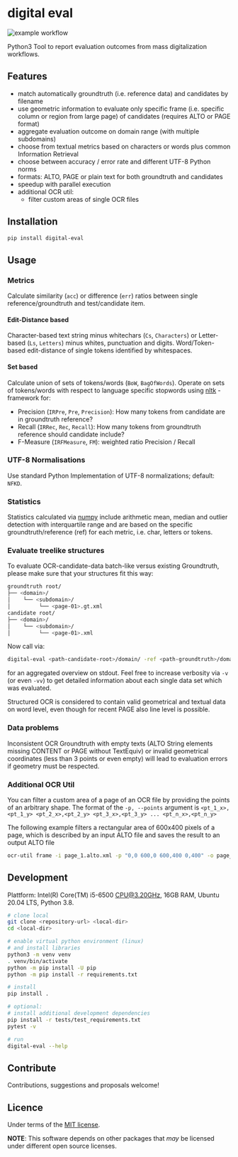 # digital eval

![example workflow](https://github.com/ulb-sachsen-anhalt/digital-eval/actions/workflows/python-app.yml/badge.svg)

Python3 Tool to report evaluation outcomes from mass digitalization workflows.

## Features

* match automatically groundtruth (i.e. reference data) and candidates by filename
* use geometric information to evaluate only specific frame (i.e. specific column or region from large page) of
  candidates (requires ALTO or PAGE format)
* aggregate evaluation outcome on domain range (with multiple subdomains)
* choose from textual metrics based on characters or words plus common Information Retrieval
* choose between accuracy / error rate and different UTF-8 Python norms
* formats: ALTO, PAGE or plain text for both groundtruth and candidates
* speedup with parallel execution
* additional OCR util:
    * filter custom areas of single OCR files

## Installation

```bash
pip install digital-eval
```

## Usage

### Metrics

Calculate similarity (`acc`) or difference (`err`) ratios between single reference/groundtruth and test/candidate item.

#### Edit-Distance based

Character-based text string minus whitechars (`Cs`, `Characters`) or Letter-based (`Ls`, `Letters`) minus whites,
punctuation and digits.
Word/Token-based edit-distance of single tokens identified by whitespaces.

#### Set based

Calculate union of sets of tokens/words (`BoW`, `BagOfWords`).
Operate on sets of tokens/words with respect to language specific stopwords using [nltk](https://www.nltk.org/)
-framework for:

* Precision (`IRPre`, `Pre`, `Precision`): How many tokens from candidate are in groundtruth reference?
* Recall (`IRRec`, `Rec`, `Recall`): How many tokens from groundtruth reference should candidate include?
* F-Measure (`IRFMeasure`, `FM`): weighted ratio Precision / Recall

### UTF-8 Normalisations

Use standard Python Implementation of UTF-8 normalizations; default: `NFKD`.

### Statistics

Statistics calculated via [numpy](https://numpy.org/) include arithmetic mean, median and outlier detection with
interquartile range and are based on the specific groundtruth/reference (ref) for each metric, i.e. char, letters or
tokens.

### Evaluate treelike structures

To evaluate OCR-candidate-data batch-like versus existing Groundtruth, please make sure that your structures fit this
way:

```bash
groundtruth root/
├── <domain>/ 
│    └── <subdomain>/
│         └── <page-01>.gt.xml
candidate root/
├── <domain>/ 
│    └── <subdomain>/
│         └── <page-01>.xml
```

Now call via:

```bash
digital-eval <path-candidate-root>/domain/ -ref <path-groundtruth>/domain/
```

for an aggregated overview on stdout. Feel free to increase verbosity via `-v` (or even `-vv`) to get detailed
information about each single data set which was evaluated.

Structured OCR is considered to contain valid geometrical and textual data on word level, even though for recent PAGE
also line level is possible.

### Data problems

Inconsistent OCR Groundtruth with empty texts (ALTO String elements missing CONTENT or PAGE without TextEquiv) or
invalid geometrical coordinates (less than 3 points or even empty) will lead to evaluation errors if geometry must be
respected.

### Additional OCR Util

You can filter a custom area of a page of an OCR file by providing the points of an arbitrary shape.
The format of the `-p, --points` argument is `<pt_1_x>,<pt_1_y> <pt_2_x>,<pt_2_y> <pt_3_x>,<pt_3_y> ... <pt_n_x>,<pt_n_y>` 

The following example filters a rectangular area of 600x400 pixels of a page, which is described by an input ALTO file and saves the result to an output ALTO file
```bash
ocr-util frame -i page_1.alto.xml -p "0,0 600,0 600,400 0,400" -o page_1_area.alto.xml
```

## Development

Plattform: Intel(R) Core(TM) i5-6500 CPU@3.20GHz, 16GB RAM, Ubuntu 20.04 LTS, Python 3.8.

```bash
# clone local
git clone <repository-url> <local-dir>
cd <local-dir>

# enable virtual python environment (linux)
# and install libraries
python3 -m venv venv
. venv/bin/activate
python -m pip install -U pip
python -m pip install -r requirements.txt

# install
pip install .

# optional:
# install additional development dependencies
pip install -r tests/test_requirements.txt
pytest -v

# run
digital-eval --help
```

## Contribute

Contributions, suggestions and proposals welcome!

## Licence

Under terms of the [MIT license](https://opensource.org/licenses/MIT).

**NOTE**: This software depends on other packages that _may_ be licensed under different open source licenses.
